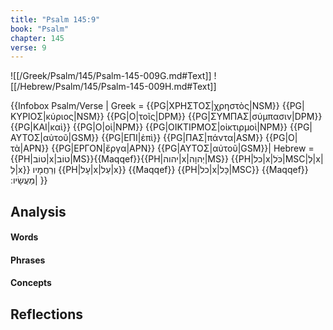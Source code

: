 ```yaml
---
title: "Psalm 145:9"
book: "Psalm"
chapter: 145
verse: 9
---
```

![[/Greek/Psalm/145/Psalm-145-009G.md#Text]]
![[/Hebrew/Psalm/145/Psalm-145-009H.md#Text]]

{{Infobox Psalm/Verse |
  Greek = {{PG|ΧΡΗΣΤΟΣ|χρηστὸς|NSM}} {{PG|ΚΥΡΙΟΣ|κύριος|NSM}} {{PG|Ο|τοῖς|DPM}} {{PG|ΣΥΜΠΑΣ|σύμπασιν|DPM}} {{PG|ΚΑΙ|καὶ}} {{PG|Ο|οἱ|NPM}} {{PG|ΟΙΚΤΙΡΜΟΣ|οἰκτιρμοὶ|NPM}} {{PG|ΑΥΤΟΣ|αὐτοῦ|GSM}} {{PG|ΕΠΙ|ἐπὶ}} {{PG|ΠΑΣ|πάντα|ASM}} {{PG|Ο|τὰ|APN}} {{PG|ΕΡΓΟΝ|ἔργα|APN}} {{PG|ΑΥΤΟΣ|αὐτοῦ|GSM}}|
  Hebrew = {{PH|טוֹב|x|טוֹב|MS}}{{Maqqef}}{{PH|יהוה|x|יְהוָה|MS}} {{PH|כל|x|כֹּל|MSC|לְ|x|לַ|x}}
וְרַחֲמָיו
{{PH|עָל|x|עַל|x}} {{Maqqef}} {{PH|כל|x|כָּל|MSC}} {{Maqqef}}
מַעֲשָׂיו
׃|
}}

## Analysis

#### Words

#### Phrases

#### Concepts

## Reflections
